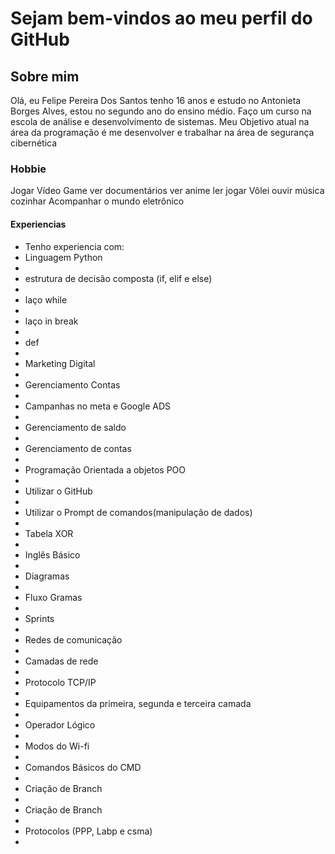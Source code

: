 <h1> Sejam bem-vindos ao meu perfil do GitHub </h1>

<h2> Sobre mim </h2>
Olá, eu Felipe Pereira Dos Santos tenho 16 anos e estudo no Antonieta Borges Alves, estou no segundo ano do ensino médio. Faço um curso na escola de análise e desenvolvimento de sistemas. Meu Objetivo atual na área da programação é me desenvolver e trabalhar na área de segurança cibernética
<h3>Hobbie</h3>
Jogar Vídeo Game
ver documentários
ver anime
ler
jogar Vôlei
ouvir música
cozinhar
Acompanhar o mundo eletrônico

<h4> Experiencias </h4>

<ul>
    <li>Tenho experiencia com:</li>
    <li>Linguagem Python<li>
    <li>estrutura de decisão composta (if, elif e else)<li>
    <li>laço while<li>
    <li>laço in break<li>
    <li>def<li>
    <li>Marketing Digital<li>
    <li>Gerenciamento Contas<li>
    <li>Campanhas no meta e Google ADS<li>
    <li>Gerenciamento de saldo<li>
    <li>Gerenciamento de contas<li>
    <li>Programação Orientada a objetos POO<li>
    <li>Utilizar o GitHub<li>
    <li>Utilizar o Prompt de comandos(manipulação de dados)<li>
    <li>Tabela XOR<li>
    <li>Inglês Básico<li>
    <li>Diagramas<li>
    <li>Fluxo Gramas<li>
    <li>Sprints<li>
    <li>Redes de comunicação<li>
    <li>Camadas de rede<li>
    <li>Protocolo TCP/IP<li>
    <li>Equipamentos da primeira, segunda e terceira camada<li>
    <li>Operador Lógico<li>
    <li>Modos do Wi-fi<li>
    <li>Comandos Básicos do CMD<li>
    <li>Criação de Branch<li>
    <li>Criação de Branch<li>
    <li>Protocolos (PPP, Labp e csma)<li>
</ul>

